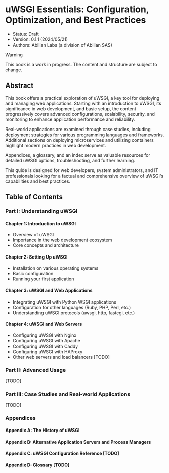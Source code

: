 # uWSGI Essentials: Configuration, Optimization, and Best Practices

- Status: Draft
- Version: 0.1.1 (2024/05/21)
- Authors: Abilian Labs (a division of Abilian SAS)

> [!WARNING]
> This book is a work in progress. The content and structure are subject to change.


## Abstract

This book offers a practical exploration of uWSGI, a key tool for deploying and managing web applications. Starting with an introduction to uWSGI, its significance in web development, and basic setup, the content progressively covers advanced configurations, scalability, security, and monitoring to enhance application performance and reliability.

Real-world applications are examined through case studies, including deployment strategies for various programming languages and frameworks. Additional sections on deploying microservices and utilizing containers highlight modern practices in web development.

Appendices, a glossary, and an index serve as valuable resources for detailed uWSGI options, troubleshooting, and further learning.

This guide is designed for web developers, system administrators, and IT professionals looking for a factual and comprehensive overview of uWSGI's capabilities and best practices.

## Table of Contents

### Part I: Understanding uWSGI

#### Chapter 1: Introduction to uWSGI
- Overview of uWSGI
- Importance in the web development ecosystem
- Core concepts and architecture

#### Chapter 2: Setting Up uWSGI
- Installation on various operating systems
- Basic configuration
- Running your first application

#### Chapter 3: uWSGI and Web Applications
- Integrating uWSGI with Python WSGI applications
- Configuration for other languages (Ruby, PHP, Perl, etc.)
- Understanding uWSGI protocols (uwsgi, http, fastcgi, etc.)

#### Chapter 4: uWSGI and Web Servers
- Configuring uWSGI with Nginx
- Configuring uWSGI with Apache
- Configuring uWSGI with Caddy
- Configuring uWSGI with HAProxy
- Other web servers and load balancers [TODO]

### Part II: Advanced Usage

[TODO]

### Part III: Case Studies and Real-world Applications

[TODO]

### Appendices

#### Appendix A: The History of uWSGI

#### Appendix B: Alternative Application Servers and Process Managers

#### Appendix C: uWSGI Configuration Reference [TODO]

#### Appendix D: Glossary [TODO]
